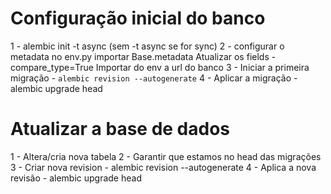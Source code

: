 # Configuração inicial do banco
1 - alembic init -t async <diretorio> (sem -t async se for sync)
2 - configurar o metadata no env.py
    importar Base.metadata
    Atualizar os fields - compare_type=True
	Importar do env a url do banco
3 - Iniciar a primeira migração - `alembic revision --autogenerate`
4 - Aplicar a migração - alembic upgrade head

# Atualizar a base de dados
1 - Altera/cria nova tabela
2 - Garantir que estamos no head das migrações
3 - Criar nova revision - alembic revision --autogenerate
4 - Aplica a nova revisão - alembic upgrade head
